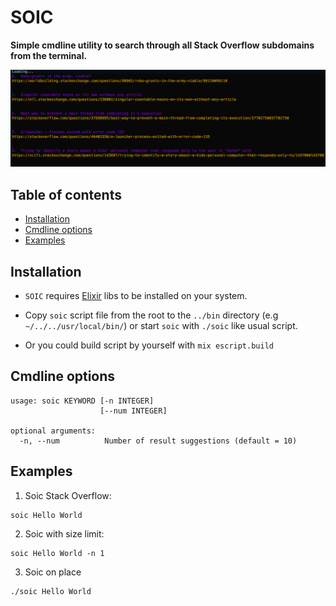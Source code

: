 # SOIC



**Simple cmdline utility to search through all Stack Overflow subdomains from the terminal.**

![SOIC](/img/soic.png)

## Table of contents
- [Installation](##Installation)
- [Cmdline options](##Cmdline-options)
- [Examples](##Examples)

## Installation

- `SOIC` requires [Elixir](https://elixir-lang.org/install.html) libs to be installed on your system.

- Copy `soic` script file from the root to the `../bin` directory (e.g `~/../../usr/local/bin/`) or start `soic` with `./soic` like usual script.

- Or you could build script by yourself with `mix escript.build`

## Cmdline options
```
usage: soic KEYWORD [-n INTEGER]
                    [--num INTEGER]

optional arguments:
  -n, --num          Number of result suggestions (default = 10)
```

## Examples
1. Soic Stack Overflow:
```
soic Hello World
```

2. Soic with size limit:
```
soic Hello World -n 1
```

3. Soic on place
```
./soic Hello World
```
